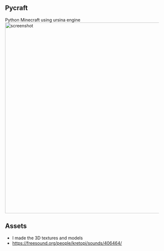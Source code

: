 Pycraft
-----------------
Python Minecraft using ursina engine
<img width="624" alt="screenshot" src="https://user-images.githubusercontent.com/59774709/111787053-d5cebb00-8901-11eb-834f-10d8c8f20378.png">

Assets
----------------
+ I made the 3D textures and models
+ https://freesound.org/people/kretopi/sounds/406464/